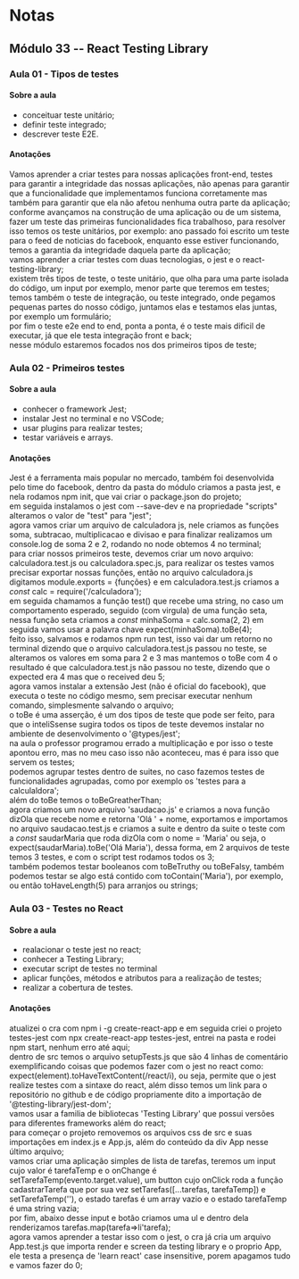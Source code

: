 # Notas
## Módulo 33 -- React Testing Library
### Aula 01 - Tipos de testes
#### **Sobre a aula**
* conceituar teste unitário;
* definir teste integrado;
* descrever teste E2E.
#### **Anotações**
Vamos aprender a criar testes para nossas aplicações front-end, testes para garantir a integridade das nossas aplicações, não apenas para garantir que a funcionalidade que implementamos funciona corretamente mas também para garantir que ela não afetou nenhuma outra parte da aplicação;  
conforme avançamos na construção de uma aplicação ou de um sistema, fazer um teste das primeiras funcionalidades fica trabalhoso, para resolver isso temos os teste unitários, por exemplo: ano passado foi escrito um teste para o feed de noticias do facebook, enquanto esse estiver funcionando, temos a garantia da integridade daquela parte da aplicação;  
vamos aprender a criar testes com duas tecnologias, o jest e o react-testing-library;  
existem três tipos de teste, o teste unitário, que olha para uma parte isolada do código, um input por exemplo, menor parte que teremos em testes;  
temos também o teste de integração, ou teste integrado, onde pegamos pequenas partes do nosso código, juntamos elas e testamos elas juntas, por exemplo um formulário;  
por fim o teste e2e end to end, ponta a ponta, é o teste mais dificil de executar, já que ele testa integração front e back;  
nesse módulo estaremos focados nos dos primeiros tipos de teste;  
### Aula 02 - Primeiros testes
#### **Sobre a aula**
* conhecer o framework Jest;
* instalar Jest no terminal e no VSCode;
* usar plugins para realizar testes;
* testar variáveis e arrays.
#### **Anotações**
Jest é a ferramenta mais popular no mercado, também foi desenvolvida pelo time do facebook, dentro da pasta do módulo criamos a pasta jest, e nela rodamos npm init, que vai criar o package.json do projeto;  
em seguida instalamos o jest com --save-dev e na propriedade "scripts" alteramos o valor de "test" para "jest";  
agora vamos criar um arquivo de calculadora js, nele criamos as funções soma, subtracao, multiplicacao e divisao e para finalizar realizamos um console.log de soma 2 e 2, rodando no node obtemos 4 no terminal;  
para criar nossos primeiros teste, devemos criar um novo arquivo: calculadora.test.js ou calculadora.spec.js, para realizar os testes vamos precisar exportar nossas funções, então no arquivo calculadora.js digitamos module.exports = {funções} e em calculadora.test.js criamos a *const* calc = require('/calculadora');  
em seguida chamamos a função test() que recebe uma string, no caso um comportamento esperado, seguido (com virgula) de uma função seta, nessa função seta criamos a *const* minhaSoma = calc.soma(2, 2) em seguida vamos usar a palavra chave expect(minhaSoma).toBe(4);  
feito isso, salvamos e rodamos npm run test, isso vai dar um retorno no terminal dizendo que o arquivo calculadora.test.js passou no teste, se alteramos os valores em soma para 2 e 3 mas mantemos o toBe com 4 o resultado é que calculadora.test.js não passou no teste, dizendo que o expected era 4 mas que o received deu 5;  
agora vamos instalar a extensão Jest (não é oficial do facebook), que executa o teste no código mesmo, sem precisar executar nenhum comando, simplesmente salvando o arquivo;  
o toBe é uma asserção, é um dos tipos de teste que pode ser feito, para que o inteliSsense sugira todos os tipos de teste devemos instalar no ambiente de desenvolvimento o '@types/jest';  
na aula o professor programou errado a multiplicação e por isso o teste apontou erro, mas no meu caso isso não aconteceu, mas é para isso que servem os testes;  
podemos agrupar testes dentro de suites, no caso fazemos testes de funcionalidades agrupadas, como por exemplo os 'testes para a calculaldora';  
além do toBe temos o toBeGreatherThan;  
agora criamos um novo arquivo 'saudacao.js' e criamos a nova função dizOla que recebe nome e retorna 'Olá ' + nome, exportamos e importamos no arquivo saudacao.test.js e criamos a suite e dentro da suite o teste com a *const* saudarMaria que roda dizOla com o nome = 'Maria' ou seja, o expect(saudarMaria).toBe('Olá Maria'), dessa forma, em 2 arquivos de teste temos 3 testes, e com o script test rodamos todos os 3;  
também podemos testar booleanos com toBeTruthy ou toBeFalsy, também podemos testar se algo está contido com toContain('Maria'), por exemplo, ou então toHaveLength(5) para arranjos ou strings;  
### Aula 03 - Testes no React
#### **Sobre a aula**
* realacionar o teste jest no react;
* conhecer a Testing Library;
* executar script de testes no terminal
* aplicar funções, métodos e atributos para a realização de testes;
* realizar a cobertura de testes.
#### **Anotações**
atualizei o cra com npm i -g create-react-app e em seguida criei o projeto testes-jest com npx create-react-app testes-jest, entrei na pasta e rodei npm start, nenhum erro até aqui;  
dentro de src temos o arquivo setupTests.js que são 4 linhas de comentário exemplificando coisas que podemos fazer com o jest no react como: expect(element).toHaveTextContent(/react/i), ou seja, permite que o jest realize testes com a sintaxe do react, além disso temos um link para o repositório no github e de código propriamente dito a importação de '@testing-library/jest-dom';  
vamos usar a familia de bibliotecas 'Testing Library' que possui versões para diferentes frameworks além do react;  
para começar o projeto removemos os arquivos css de src e suas importações em index.js e App.js, além do conteúdo da div App nesse último arquivo;  
vamos criar uma aplicação simples de lista de tarefas, teremos um input cujo valor é tarefaTemp e o onChange é setTarefaTemp(evento.target.value), um button cujo onClick roda a função cadastrarTarefa que por sua vez setTarefas(\[...tarefas, tarefaTemp]) e setTarefaTemp(''), o estado tarefas é um array vazio e o estado tarefaTemp é uma string vazia;  
por fim, abaixo desse input e botão criamos uma ul e dentro dela renderizamos tarefas.map(tarefa=>li'tarefa);  
agora vamos aprender a testar isso com o jest, o cra já cria um arquivo App.test.js que importa render e screen da testing library e o proprio App, ele testa a presença de 'learn react' case insensitive, porem apagamos tudo e vamos fazer do 0;  


